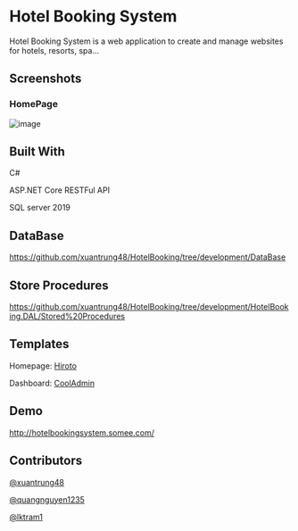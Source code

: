 # Hotel Booking System
Hotel Booking System is a web application to create and manage websites for hotels, resorts, spa...
## Screenshots
### HomePage
![image](https://raw.githubusercontent.com/xuantrung48/HotelBooking/development/HotelBooking.WEB/wwwroot/images/screenshot-homepage.png)
## Built With
C#

ASP.NET Core RESTFul API

SQL server 2019
## DataBase
https://github.com/xuantrung48/HotelBooking/tree/development/DataBase
## Store Procedures
https://github.com/xuantrung48/HotelBooking/tree/development/HotelBooking.DAL/Stored%20Procedures
## Templates
Homepage: [Hiroto](https://colorlib.com/wp/template/hiroto/)

Dashboard: [CoolAdmin](https://github.com/puikinsh/CoolAdmin)

## Demo
http://hotelbookingsystem.somee.com/
## Contributors
[@xuantrung48](https://github.com/xuantrung48)

[@quangnguyen1235](https://github.com/quangnguyen1235)

[@lktram1](https://github.com/lktram1)
